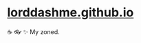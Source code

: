 # [lorddashme.github.io](https://lorddashme.github.io/)

:coffee: :eyeglasses: :sparkles: My zoned.
